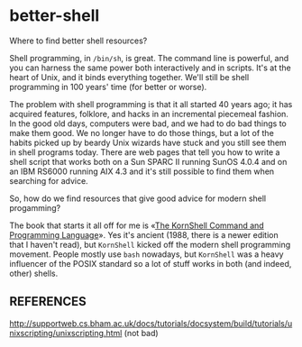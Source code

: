 # better-shell

Where to find better shell resources?

Shell programming, in `/bin/sh`, is great.
The command line is powerful, and you can harness the same power both interactively and in scripts.
It's at the heart of Unix, and it binds everything together.
We'll still be shell programming in 100 years' time (for better or worse).

The problem with shell programming is that it all started 40 years ago;
it has acquired features, folklore, and hacks in an incremental piecemeal fashion.
In the good old days, computers were bad, and we had to do bad things to make them good.
We no longer have to do those things, but a lot of the habits picked up by beardy Unix wizards have stuck and you still see them in shell programs today.
There are web pages that tell you how to write a shell script that works both on a Sun SPARC II running SunOS 4.0.4 and on an IBM RS6000 running AIX 4.3 and it's still possible to find them when searching for advice.

So, how do we find resources that give good advice for modern shell progamming?

The book that starts it all off for me is «[The KornShell Command and Programming Language](https://www.amazon.co.uk/dp/0135169720/)».
Yes it's ancient (1988, there is a newer edition that I haven't read), but `KornShell` kicked off the modern shell programming movement.
People mostly use `bash` nowadays, but `KornShell` was a heavy influencer of the POSIX standard so a lot of stuff works in both (and indeed, other) shells.

## REFERENCES

http://supportweb.cs.bham.ac.uk/docs/tutorials/docsystem/build/tutorials/unixscripting/unixscripting.html (not bad)
